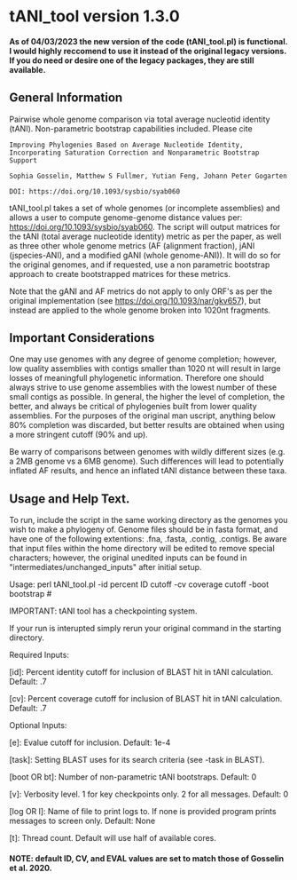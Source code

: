 # tANI_tool version 1.3.0

#### As of 04/03/2023 the new version of the code (tANI_tool.pl) is functional. I would highly reccomend to use it instead of the original legacy versions. If you do need or desire one of the legacy packages, they are still available. 

## General Information

Pairwise whole genome comparison via total average nucleotid identity (tANI). Non-parametric bootstrap capabilities included.
Please cite
	
	Improving Phylogenies Based on Average Nucleotide Identity, Incorporating Saturation Correction and Nonparametric Bootstrap Support
	
	Sophia Gosselin, Matthew S Fullmer, Yutian Feng, Johann Peter Gogarten
	
	DOI: https://doi.org/10.1093/sysbio/syab060


tANI_tool.pl takes a set of whole genomes (or incomplete assemblies) and allows a user to compute genome-genome distance values per: https://doi.org/10.1093/sysbio/syab060. The script will output matrices for the tANI (total average nucleotide identity) metric as per the paper, as well as three other whole genome metrics (AF (alignment fraction), jANI (jspecies-ANI), and a modified gANI (whole genome-ANI)). It will do so for the original genomes, and if requested, use a non parametric bootstrap approach to create bootstrapped matrices for these metrics.


Note that the gANI and AF metrics do not apply to only ORF's as per the original implementation (see https://doi.org/10.1093/nar/gkv657), but instead are applied to the whole genome broken into 1020nt fragments. 


## Important Considerations


One may use genomes with any degree of genome completion; however, low quality assemblies with contigs smaller than 1020 nt will result in large losses of meaningfull phylogenetic information. Therefore one should always strive to use genome assemblies with the lowest number of these small contigs as possible. In general, the higher the level of completion, the better, and always be critical of phylogenies built from lower quality assemblies. For the purposes of the original man uscript, anything below 80% completion was discarded, but better results are obtained when using a more stringent cutoff (90% and up).


Be warry of comparisons between genomes with wildly different sizes (e.g. a 2MB genome vs a 6MB genome). Such differences will lead to potentially inflated AF results, and hence an inflated tANI distance between these taxa. 


## Usage and Help Text.


To run, include the script in the same working directory as the genomes you wish to make a phylogeny of. Genome files should be in fasta format, and have one of the following extentions: .fna, .fasta, .contig, .contigs. Be aware that input files within the home directory will be edited to remove special characters; however, the original unedited inputs can be found in "intermediates/unchanged_inputs" after initial setup.


Usage: perl tANI_tool.pl -id percent ID cutoff -cv coverage cutoff -boot bootstrap #


IMPORTANT: tANI tool has a checkpointing system.
 
 If your run is interupted simply rerun your original command in the starting directory.


Required Inputs:

[id]: Percent identity cutoff for inclusion of BLAST hit in tANI calculation. Default: .7

[cv]: Percent coverage cutoff for inclusion of BLAST hit in tANI calculation. Default: .7


Optional Inputs:

[e]: Evalue cutoff for inclusion. Default: 1e-4

[task]: Setting BLAST uses for its search criteria (see -task in BLAST).

[boot OR bt]: Number of non-parametric tANI bootstraps. Default: 0

[v]: Verbosity level. 1 for key checkpoints only. 2 for all messages. Default: 0

[log OR l]: Name of file to print logs to. If none is provided program prints messages to screen only. Default: None

[t]: Thread count. Default will use half of available cores.
	


#### NOTE: default ID, CV, and EVAL values are set to match those of Gosselin et al. 2020.
